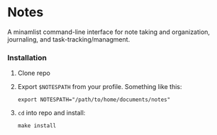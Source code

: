# Notes

A minamlist command-line interface for note taking and organization, journaling, and task-tracking/managment.

### Installation
1. Clone repo
2. Export `$NOTESPATH` from your profile. Something like this: 

    ```
    export NOTESPATH="/path/to/home/documents/notes"
    ```
    
3. `cd` into repo and install:

    ```
    make install
    ```
    
   
